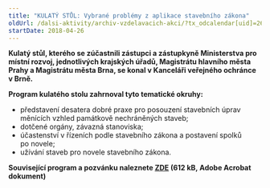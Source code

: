 ```yaml
---
title: "KULATÝ STŮL: Vybrané problémy z aplikace stavebního zákona"
oldUrl: /dalsi-aktivity/archiv-vzdelavacich-akci/?tx_odcalendar[uid]=265&cHash=aa7c55276b3527e6113fac7a7cf1093e
startDate: 2018-04-26
---
```


<p><b>Kulatý stůl, kterého se zúčastnili zástupci a zástupkyně Ministerstva pro místní rozvoj, jednotlivých krajských úřadů, Magistrátu hlavního města Prahy a Magistrátu města Brna, se konal v Kanceláři veřejného ochránce v Brně.</b></p>
<p><b>Program kulatého stolu zahrnoval tyto tematické okruhy:</b></p>
<p></p><ul><li>představení desatera dobré praxe pro posouzení stavebních úprav měnících vzhled památkově nechráněných staveb;</li><li>dotčené orgány, závazná stanoviska;</li><li>účastenství v řízeních podle stavebního zákona a postavení spolků po novele;</li><li>užívání staveb pro novele stavebního zákona. </li></ul><p><b>Související program a pozvánku naleznete <a href="https://www.ochrance.cz/fileadmin/user_upload/projekt_ESF/ARCHIV_2016/KULATE_STOLY_ARCHIV/04_26_Vybrane_problemy_z_aplikace_stavebniho_zakona_POZVANKA.pdf" target="_blank">ZDE</a> (612 kB, Adobe Acrobat dokument)</b></p>
